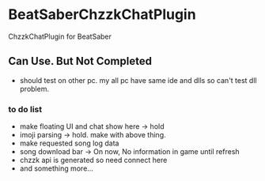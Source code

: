# BeatSaberChzzkChatPlugin
ChzzkChatPlugin for BeatSaber

## Can Use. But Not Completed
- should test on other pc. my all pc have same ide and dlls so can't test dll problem.

### to do list
- make floating UI and chat show here -> hold
- imoji parsing -> hold. make with above thing.
- make requested song log data
- song download bar -> On now, No information in game until refresh
- chzzk api is generated so need connect here
- and something more...

